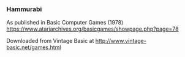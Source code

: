 ### Hammurabi

As published in Basic Computer Games (1978)
https://www.atariarchives.org/basicgames/showpage.php?page=78

Downloaded from Vintage Basic at
http://www.vintage-basic.net/games.html
